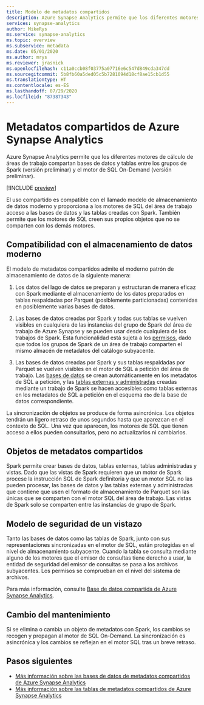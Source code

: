 ```yaml
---
title: Modelo de metadatos compartidos
description: Azure Synapse Analytics permite que los diferentes motores de cálculo de áreas de trabajo compartan bases de datos y tablas entre los grupos de Spark (versión preliminar), el motor de SQL a petición (versión preliminar) y los grupos de SQL.
services: synapse-analytics
author: MikeRys
ms.service: synapse-analytics
ms.topic: overview
ms.subservice: metadata
ms.date: 05/01/2020
ms.author: mrys
ms.reviewer: jrasnick
ms.openlocfilehash: c11a0ccb08f03775a07716e6c547d849cda347dd
ms.sourcegitcommit: 5b8fb60a5ded05c5b7281094d18cf8ae15cb1d55
ms.translationtype: HT
ms.contentlocale: es-ES
ms.lasthandoff: 07/29/2020
ms.locfileid: "87387343"
---
```

# <a name="azure-synapse-analytics-shared-metadata"></a>Metadatos compartidos de Azure Synapse Analytics

Azure Synapse Analytics permite que los diferentes motores de cálculo de áreas de trabajo compartan bases de datos y tablas entre los grupos de Spark (versión preliminar) y el motor de SQL On-Demand (versión preliminar).

[!INCLUDE [preview](../includes/note-preview.md)]

El uso compartido es compatible con el llamado modelo de almacenamiento de datos moderno y proporciona a los motores de SQL del área de trabajo acceso a las bases de datos y las tablas creadas con Spark. También permite que los motores de SQL creen sus propios objetos que no se comparten con los demás motores.

## <a name="support-the-modern-data-warehouse"></a>Compatibilidad con el almacenamiento de datos moderno

El modelo de metadatos compartidos admite el moderno patrón de almacenamiento de datos de la siguiente manera:

1. Los datos del lago de datos se preparan y estructuran de manera eficaz con Spark mediante el almacenamiento de los datos preparados en tablas respaldadas por Parquet (posiblemente particionadas) contenidas en posiblemente varias bases de datos.

2. Las bases de datos creadas por Spark y todas sus tablas se vuelven visibles en cualquiera de las instancias del grupo de Spark del área de trabajo de Azure Synapse y se pueden usar desde cualquiera de los trabajos de Spark. Esta funcionalidad está sujeta a los [permisos](#security-model-at-a-glance), dado que todos los grupos de Spark de un área de trabajo comparten el mismo almacén de metadatos del catálogo subyacente.

3. Las bases de datos creadas por Spark y sus tablas respaldadas por Parquet se vuelven visibles en el motor de SQL a petición del área de trabajo. Las [bases de datos](database.md) se crean automáticamente en los metadatos de SQL a petición, y las [tablas externas y administradas](table.md) creadas mediante un trabajo de Spark se hacen accesibles como tablas externas en los metadatos de SQL a petición en el esquema `dbo` de la base de datos correspondiente. 

<!--[INSERT PICTURE]-->

<!--__Figure 1 -__ Supporting the Modern Data Warehouse Pattern with shared metadata-->

La sincronización de objetos se produce de forma asincrónica. Los objetos tendrán un ligero retraso de unos segundos hasta que aparezcan en el contexto de SQL. Una vez que aparecen, los motores de SQL que tienen acceso a ellos pueden consultarlos, pero no actualizarlos ni cambiarlos.

## <a name="shared-metadata-objects"></a>Objetos de metadatos compartidos

Spark permite crear bases de datos, tablas externas, tablas administradas y vistas. Dado que las vistas de Spark requieren que un motor de Spark procese la instrucción SQL de Spark definitoria y que un motor SQL no las pueden procesar, las bases de datos y las tablas externas y administradas que contiene que usen el formato de almacenamiento de Parquet son las únicas que se comparten con el motor SQL del área de trabajo. Las vistas de Spark solo se comparten entre las instancias de grupo de Spark.

## <a name="security-model-at-a-glance"></a>Modelo de seguridad de un vistazo

Tanto las bases de datos como las tablas de Spark, junto con sus representaciones sincronizadas en el motor de SQL, están protegidas en el nivel de almacenamiento subyacente. Cuando la tabla se consulta mediante alguno de los motores que el emisor de consultas tiene derecho a usar, la entidad de seguridad del emisor de consultas se pasa a los archivos subyacentes. Los permisos se comprueban en el nivel del sistema de archivos.

Para más información, consulte [Base de datos compartida de Azure Synapse Analytics](database.md).

## <a name="change-maintenance"></a>Cambio del mantenimiento

Si se elimina o cambia un objeto de metadatos con Spark, los cambios se recogen y propagan al motor de SQL On-Demand. La sincronización es asincrónica y los cambios se reflejan en el motor SQL tras un breve retraso.

## <a name="next-steps"></a>Pasos siguientes

- [Más información sobre las bases de datos de metadatos compartidos de Azure Synapse Analytics](database.md)
- [Más información sobre las tablas de metadatos compartidos de Azure Synapse Analytics](table.md)

